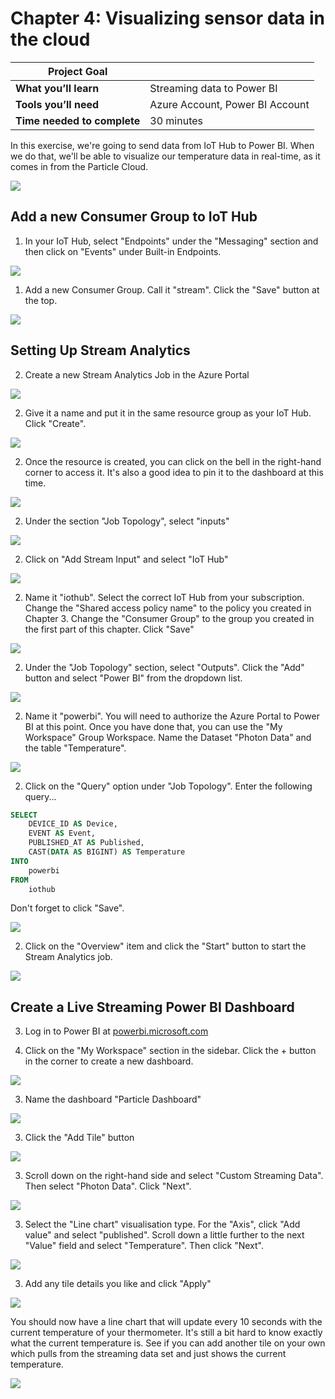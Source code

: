 # Chapter 4: Visualizing sensor data in the cloud

| **Project Goal**            |                                 |
| --------------------------- | ------------------------------- |
| **What you’ll learn**       | Streaming data to Power BI      |
| **Tools you’ll need**       | Azure Account, Power BI Account |
| **Time needed to complete** | 30 minutes                      |

In this exercise, we're going to send data from IoT Hub to Power BI. When we do that, we'll be able to visualize our temperature data in real-time, as it comes in from the Particle Cloud.

![](./images/04/power-bi-done.png)

## Add a new Consumer Group to IoT Hub

1. In your IoT Hub, select "Endpoints" under the "Messaging" section and then click on "Events" under Built-in Endpoints.

![](./images/04/iot-hub-events.png)

1. Add a new Consumer Group. Call it "stream". Click the "Save" button at the top.

![](./images/04/new-consumer-group.png)

## Setting Up Stream Analytics

2. Create a new Stream Analytics Job in the Azure Portal

![](./images/04/new-stream-analytics.png)

2. Give it a name and put it in the same resource group as your IoT Hub. Click "Create".

![](./images/04/new-stream-analytics-settings.png)

2. Once the resource is created, you can click on the bell in the right-hand corner to access it. It's also a good idea to pin it to the dashboard at this time.

![](./images/04/go-to-resource-pin-to-dashboard.png)

2. Under the section "Job Topology", select "inputs"

![](./images/04/job-topology-inputs.png)

2. Click on "Add Stream Input" and select "IoT Hub"

![](./images/04/add-stream-input.png)

2. Name it "iothub". Select the correct IoT Hub from your subscription. Change the "Shared access policy name" to the policy you created in Chapter 3. Change the "Consumer Group" to the group you created in the first part of this chapter. Click "Save"

![](./images/04/new-input.png)

2. Under the "Job Topology" section, select "Outputs". Click the "Add" button and select "Power BI" from the dropdown list.

![](./images/04/new-output.png)

2. Name it "powerbi". You will need to authorize the Azure Portal to Power BI at this point. Once you have done that, you can use the "My Workspace" Group Workspace. Name the Dataset "Photon Data" and the table "Temperature".

![](./images/04/new-output.png)

2. Click on the "Query" option under "Job Topology". Enter the following query...

```sql
SELECT
    DEVICE_ID AS Device,
    EVENT AS Event,
    PUBLISHED_AT AS Published,
    CAST(DATA AS BIGINT) AS Temperature
INTO
    powerbi
FROM
    iothub
```

Don't forget to click "Save".

![](./images/04/alter-query.png)

2. Click on the "Overview" item and click the "Start" button to start the Stream Analytics job.

![](./images/04/overview-start-start.png)

## Create a Live Streaming Power BI Dashboard

3. Log in to Power BI at [powerbi.microsoft.com](powerbi.microsoft.com)

4. Click on the "My Workspace" section in the sidebar. Click the + button in the corner to create a new dashboard.

![](./images/04/create-dashboard.png)

3. Name the dashboard "Particle Dashboard"

![](./images/04/dashboard-name.png)

3. Click the "Add Tile" button

![](./images/04/add-tile.png)

3. Scroll down on the right-hand side and select "Custom Streaming Data". Then select "Photon Data". Click "Next".

![](./images/04/photon-dataset.png)

3. Select the "Line chart" visualisation type. For the "Axis", click "Add value" and select "published". Scroll down a little further to the next "Value" field and select "Temperature". Then click "Next".

![](./images/04/custom-streaming-tile.png)

3. Add any tile details you like and click "Apply"

![](./images/04/tile-details.png)

You should now have a line chart that will update every 10 seconds with the current temperature of your thermometer. It's still a bit hard to know exactly what the current temperature is. See if you can add another tile on your own which pulls from the streaming data set and just shows the current temperature.

![](./images/04/power-bi-done.png)
